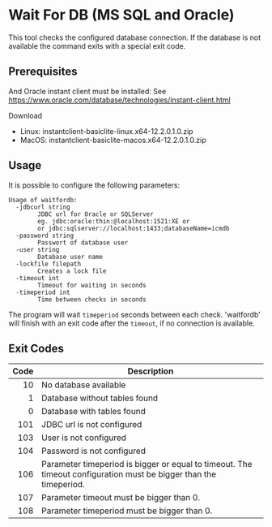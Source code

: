 Wait For DB (MS SQL and Oracle)
=========================
This tool checks the configured database connection. If the database is not available the command exits with a special exit code.

Prerequisites
-------------------------
And Oracle instant client must be installed:
See https://www.oracle.com/database/technologies/instant-client.html

Download
- Linux: instantclient-basiclite-linux.x64-12.2.0.1.0.zip
- MacOS: instantclient-basiclite-macos.x64-12.2.0.1.0.zip

Usage
-------------------------

It is possible to configure the following parameters:

```
Usage of waitfordb:
  -jdbcurl string
        JDBC url for Oracle or SQLServer
        eg. jdbc:oracle:thin:@localhost:1521:XE or 
        or jdbc:sqlserver://localhost:1433;databaseName=icmdb
  -password string
    	Passwort of database user
  -user string
    	Database user name
  -lockfile filepath
        Creates a lock file
  -timeout int
    	Timeout for waiting in seconds
  -timeperiod int
    	Time between checks in seconds
```
    	
The program will wait `timeperiod` seconds between each check. 'waitfordb' will finish with an exit code after the `timeout`, if no connection is available.

Exit Codes
-------------------------
| Code | Description |
|----:|------------------------|
| 10 | No database available |
|  1 | Database without tables found |
|  0 | Database with tables found |
| 101 | JDBC url is not configured |
| 103 | User is not configured |
| 104 | Password is not configured |
| 106 | Parameter timeperiod is bigger or equal to timeout. The timeout configuration must be bigger than the timeperiod. |
| 107 | Parameter timeout must be bigger than 0. |
| 108 | Parameter timeperiod must be bigger than 0. |